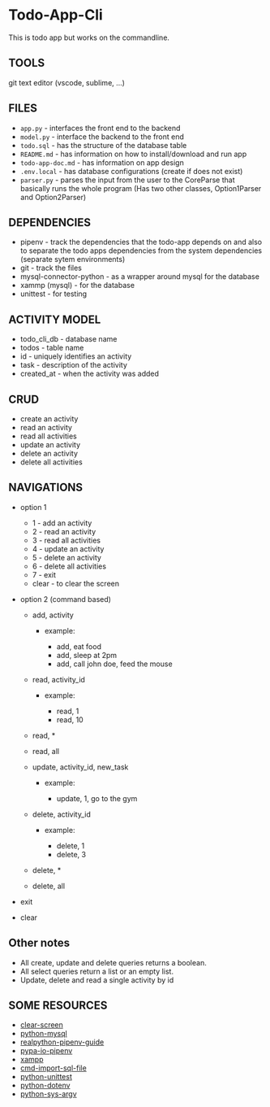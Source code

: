 # Todo-App-Cli

This is todo app but works on the commandline.

## TOOLS

git text editor (vscode, sublime, ...)

## FILES

- `app.py` - interfaces the front end to the backend
- `model.py` - interface the backend to the front end
- `todo.sql` - has the structure of the database table
- `README.md` - has information on how to install/download and run app
- `todo-app-doc.md` - has information on app design
- `.env.local` - has database configurations (create if does not exist)
- `parser.py` - parses the input from the user to the CoreParse that basically runs the whole program (Has two other classes, Option1Parser and Option2Parser)

## DEPENDENCIES

- pipenv - track the dependencies that the todo-app depends on and also to separate the todo apps dependencies from the system dependencies (separate sytem environments)
- git - track the files
- mysql-connector-python - as a wrapper around mysql for the database
- xammp (mysql) - for the database
- unittest - for testing

## ACTIVITY MODEL

- todo_cli_db - database name
- todos - table name
- id - uniquely identifies an activity
- task - description of the activity
- created_at - when the activity was added

## CRUD

- create an activity
- read an activity
- read all activities
- update an activity
- delete an activity
- delete all activities

## NAVIGATIONS

- option 1

  - 1 - add an activity
  - 2 - read an activity
  - 3 - read all activities
  - 4 - update an activity
  - 5 - delete an activity
  - 6 - delete all activities
  - 7 - exit
  - clear - to clear the screen

- option 2 (command based)

  - add, activity

    - example:

      - add, eat food
      - add, sleep at 2pm
      - add, call john doe, feed the mouse

  - read, activity_id

    - example:

      - read, 1
      - read, 10

  - read, *

  - read, all

  - update, activity_id, new_task

    - example:

      - update, 1, go to the gym

  - delete, activity_id

    - example:

      - delete, 1
      - delete, 3

  - delete, *

  - delete, all

- exit
- clear

## Other notes

- All create, update and delete queries returns a boolean.
- All select queries return a list or an empty list.
- Update, delete and read a single activity by id

## SOME RESOURCES

- [clear-screen]
- [python-mysql]
- [realpython-pipenv-guide]
- [pypa-io-pipenv]
- [xampp]
- [cmd-import-sql-file]
- [python-unittest]
- [python-dotenv]
- [python-sys-argv]

#

[clear-screen]: https://stackoverflow.com/a/2084628/10051170
[cmd-import-sql-file]: https://stackoverflow.com/a/17666279/10051170
[pypa-io-pipenv]: https://pipenv.pypa.io/en/latest/basics/
[python-dotenv]: https://libraries.io/pypi/python-dotenv
[python-mysql]: https://www.w3schools.com/python/python_mysql_getstarted.asp
[python-sys-argv]: https://docs.python.org/3/library/sys.html#sys.argv
[python-unittest]: https://docs.python.org/3.8/library/unittest.html
[realpython-pipenv-guide]: https://realpython.com/pipenv-guide/
[xampp]: https://www.apachefriends.org/download.html

